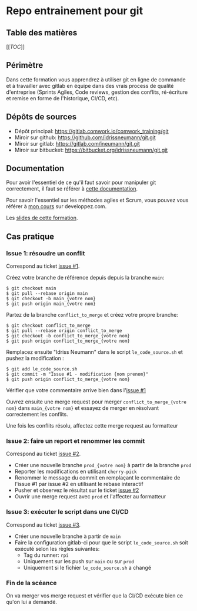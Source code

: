 # Repo entrainement pour git

## Table des matières

[[_TOC_]]

## Périmètre

Dans cette formation vous apprendrez à utiliser git en ligne de commande et à travailler avec gitlab en équipe dans des vrais process de qualité d'entreprise (Sprints Agiles, Code reviews, gestion des conflits, ré-écriture et remise en forme de l'historique, CI/CD, etc).

## Dépôts de sources

* Dépôt principal: https://gitlab.comwork.io/comwork_training/git
* Miroir sur github: https://github.com/idrissneumann/git.git
* Miroir sur gitlab: https://gitlab.com/ineumann/git.git
* Miroir sur bitbucket: https://bitbucket.org/idrissneumann/git.git

## Documentation

Pour avoir l'essentiel de ce qu'il faut savoir pour manipuler git correctement, il faut se référer à [cette documentation](./git.md).

Pour savoir l'essentiel sur les méthodes agiles et Scrum, vous pouvez vous référer à [mon cours](https://ineumann.developpez.com/tutoriels/alm/agile_scrum/) sur developpez.com.

Les [slides de cette formation](./formation.pdf).

## Cas pratique

### Issue 1: résoudre un conflit

Correspond au ticket [issue #1](./https://gitlab.comwork.io/comwork_training/git/-/issues/1).

Créez votre branche de référence depuis depuis la branche `main`:

```shell
$ git checkout main
$ git pull --rebase origin main
$ git checkout -b main_{votre nom}
$ git push origin main_{votre nom}
```

Partez de la branche `conflict_to_merge` et créez votre propre branche:

```shell
$ git checkout conflict_to_merge
$ git pull --rebase origin conflict_to_merge
$ git checkout -b conflict_to_merge_{votre nom}
$ git push origin conflict_to_merge_{votre nom}
```

Remplacez ensuite "Idriss Neumann" dans le script `le_code_source.sh` et pushez la modification :

```shell
$ git add le_code_source.sh
$ git commit -m "Issue #1 - modification {nom prenom}"
$ git push origin conflict_to_merge_{votre nom}
```

Vérifier que votre commentaire arrive bien dans l'[issue #1](./https://gitlab.comwork.io/comwork_training/git/-/issues/1)

Ouvrez ensuite une merge request pour merger `conflict_to_merge_{votre nom}` dans `main_{votre nom}` et essayez de merger en résolvant correctement les conflits.

Une fois les conflits résolu, affectez cette merge request au formatteur

### Issue 2: faire un report et renommer les commit

Correspond au ticket [issue #2](./https://gitlab.comwork.io/comwork_training/git/-/issues/2).

* Créer une nouvelle branche `prod_{votre nom}` à partir de la branche `prod`
* Reporter les modifications en utilisant `cherry-pick`
* Renommer le message du commit en remplaçant le commentaire de l'issue #1 par issue #2 en utilisant le rebase interactif
* Pusher et observez le résultat sur le ticket [issue #2](./https://gitlab.comwork.io/comwork_training/git/-/issues/2)
* Ouvrir une merge request avec `prod` et l'affecter au formatteur

### Issue 3: exécuter le script dans une CI/CD

Correspond au ticket [issue #3](./https://gitlab.comwork.io/comwork_training/git/-/issues/3).

* Créer une nouvelle branche à partir de `main`
* Faire la configuration gitlab-ci pour que le script `le_code_source.sh` soit exécuté selon les règles suivantes:
  * Tag du runner: `rpi`
  * Uniquement sur les push sur `main` ou sur `prod`
  * Uniquement si le fichier `le_code_source.sh` a changé

### Fin de la scéance

On va merger vos merge request et vérifier que la CI/CD exécute bien ce qu'on lui a demandé.
